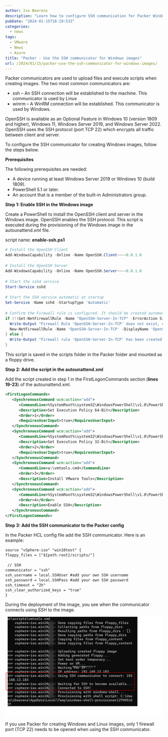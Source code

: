 ```yaml
---
author: Ivo Beerens
description: "Learn how to configure SSH communication for Packer Windows image builds."
pubDate: "2024-01-15T18:19:53Z"
categories: 
  - news
tags: 
  - VMware
  - News
  - Azure
title: "Packer - Use the SSH communicator for Windows images"
url: /2024/01/15/packer-use-the-ssh-communicator-for-windows-images/
---
```


Packer communicators are used to upload files and execute scripts when creating images. The two most common communicators are:
   - ssh – An SSH connection will be established to the machine. This communicator is used by Linux
   - winrm – A WinRM connection will be established. This communicator is used by Windows.

OpenSSH is available as an Optional Feature in Windows 10 (version 1809 and higher), Windows 11, Windows Server 2019, and Windows Server 2022. OpenSSH uses the SSH protocol (port TCP 22) which encrypts all traffic between client and server.

To configure the SSH communicator for creating Windows images, follow the steps below.

**Prerequisites**

The following prerequisites are needed:
   - A device running at least Windows Server 2019 or Windows 10 (build 1809).
   - PowerShell 5.1 or later.
   - An account that is a member of the built-in Administrators group.

**Step 1: Enable SSH in the Windows image**

Create a PowerShell to install the OpenSSH client and server in the Windows image. OpenSSH enables the SSH protocol. This script is executed during the provisioning of the Windows image in the autounattend.xml file.

script name: **enable-ssh.ps1**

```PowerShell  
# Install the OpenSSH Client
Add-WindowsCapability -Online -Name OpenSSH.Client~~~~0.0.1.0
 
# Install the OpenSSH Server
Add-WindowsCapability -Online -Name OpenSSH.Server~~~~0.0.1.0
 
# Start the sshd service
Start-Service sshd
 
# Start the SSH service automatic at startup
Set-Service -Name sshd -StartupType 'Automatic'
 
# Confirm the Firewall rule is configured. It should be created automatically by setup. Run the following to verify
if (!(Get-NetFirewallRule -Name "OpenSSH-Server-In-TCP" -ErrorAction SilentlyContinue | Select-Object Name, Enabled)) {
  Write-Output "Firewall Rule 'OpenSSH-Server-In-TCP' does not exist, creating it..."
  New-NetFirewallRule -Name 'OpenSSH-Server-In-TCP' -DisplayName 'OpenSSH Server (sshd)' -Enabled True -Direction Inbound -Protocol TCP -Action Allow -LocalPort 22
} else {
  Write-Output "Firewall rule 'OpenSSH-Server-In-TCP' has been created and exists."
}
```

This script is saved in the scripts folder in the Packer folder and mounted as a floppy drive.

**Step 2: Add the script in the autounattend.xml**

Add the script created in step 1 in the FirstLogonCommands section (**lines 19-23**) of the autounattend.xml.

```xml  
<FirstLogonCommands>
   <SynchronousCommand wcm:action="add">
      <CommandLine>%SystemRoot%\system32\WindowsPowerShell\v1.0\PowerShell.exe -Command "Set-ExecutionPolicy -ExecutionPolicy RemoteSigned -Force"</CommandLine>
      <Description>Set Execution Policy 64-Bit</Description>
      <Order>1</Order>
      <RequiresUserInput>true</RequiresUserInput>
   </SynchronousCommand>
   <SynchronousCommand wcm:action="add">
      <CommandLine>%SystemRoot%\system32\WindowsPowerShell\v1.0\PowerShell.exe -Command "Set-ExecutionPolicy -ExecutionPolicy RemoteSigned -Force"</CommandLine>
      <Description>Set Execution Policy 32-Bit</Description>
      <Order>2</Order>
      <RequiresUserInput>true</RequiresUserInput>
   </SynchronousCommand>
   <SynchronousCommand wcm:action="add">
      <CommandLine>a:\vmtools.cmd</CommandLine>
      <Order>3</Order>
      <Description>Install VMware Tools</Description>
   </SynchronousCommand>
   <SynchronousCommand wcm:action="add">
      <CommandLine>%SystemRoot%\system32\WindowsPowerShell\v1.0\PowerShell.exe -File a:\enable-ssh.ps1</CommandLine>
      <Order>4</Order>
      <Description>Enable SSH</Description>
   </SynchronousCommand>
</FirstLogonCommands>
```

**Step 3: Add the SSH communicator to the Packer config**

In the Packer HCL config file add the SSH communicator. Here is an example:

```shell
source "vSphere-iso" "win10test" {
floppy_files = ["${path.root}/scripts/"]
 
 // SSH
communicator = "ssh"
ssh_username = local.SSHUser #add your own SSH username
ssh_password = local.SSHPass #add your own SSH password
ssh_timeout = "2h"
ssh_clear_authorized_keys = "true"
}
```
During the deployment of the image, you see when the communicator connects using SSH to the image.

![packer](images/2-1024x644.png)

If you use Packer for creating Windows and Linux images, only 1 firewall port (TCP 22) needs to be opened when using the SSH communicator.